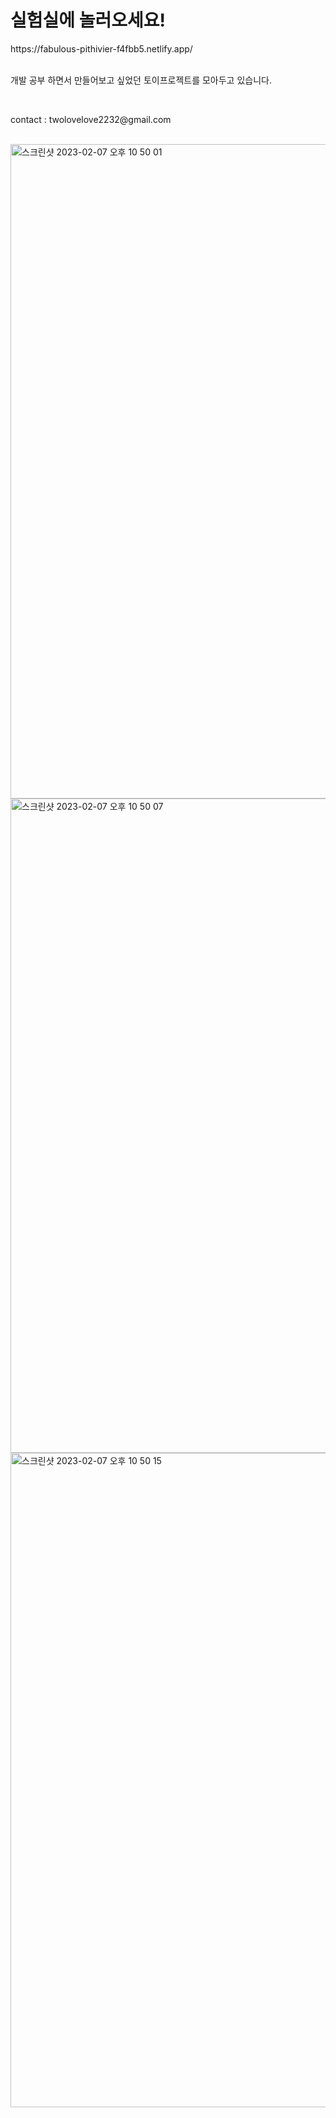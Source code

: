 <h1>실험실에 놀러오세요!</h1>
https://fabulous-pithivier-f4fbb5.netlify.app/ <br/>
<br/>
<p>개발 공부 하면서 만들어보고 싶었던 토이프로젝트를 모아두고 있습니다.</p><br/>
<p>contact : twolovelove2232@gmail.com</p>
<br/>
<img width="1047" alt="스크린샷 2023-02-07 오후 10 50 01" src="https://user-images.githubusercontent.com/113573974/217263402-19cd6983-6866-439f-bac6-9fb0d48e1ba4.png">
<img width="1047" alt="스크린샷 2023-02-07 오후 10 50 07" src="https://user-images.githubusercontent.com/113573974/217263398-60a98578-3f96-4412-8ace-918d71c6eaf2.png">
<img width="1047" alt="스크린샷 2023-02-07 오후 10 50 15" src="https://user-images.githubusercontent.com/113573974/217263383-bf85b0a5-e7d9-4d88-915b-975431bdcc5b.png">






